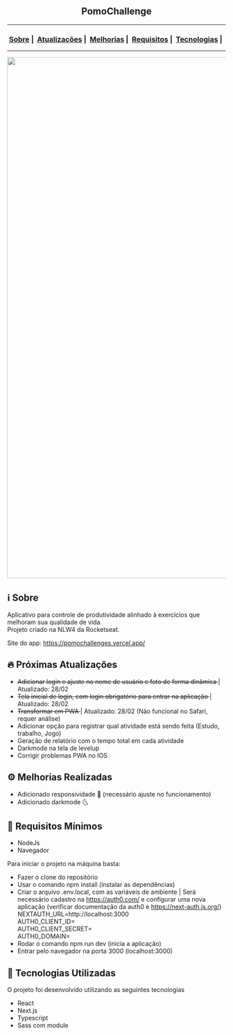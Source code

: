 <h2 align="center">PomoChallenge</h2>

___


<h3 align="center">
  <a href="#information_source-sobre">Sobre</a>&nbsp;|&nbsp;
  <a href="#fire-próximas-atualizações">Atualizações</a>&nbsp;|&nbsp;
  <a href="#gear-melhorias-realizadas">Melhorias</a>&nbsp;|&nbsp;
  <a href="#seedling-requisitos-mínimos">Requisitos</a>&nbsp;|&nbsp;
  <a href="#rocket-tecnologias-utilizadas">Tecnologias</a>&nbsp;|&nbsp;
</h3>

___

<img src="https://i.ibb.co/BT6MGnz/pomochallenge.gif" width="1200">

## :information_source: Sobre

Aplicativo para controle de produtividade alinhado à exercícios que melhoram sua qualidade de vida. </br>
Projeto criado na NLW4 da Rocketseat. </br>

Site do app: https://pomochallenges.vercel.app/

## :fire: Próximas Atualizações

- <s>Adicionar login e ajuste no nome de usuário e foto de forma dinâmica </s>  | Atualizado: 28/02
- <s>Tela inicial de login, com login obrigatório para entrar na aplicação  </s>  | Atualizado: 28/02
- <s>Transformar em PWA </s> | Atualizado: 28/02 (Não funcional no Safari, requer análise)
- Adicionar opção para registrar qual atividade está sendo feita (Estudo, trabalho, Jogo)
- Geração de relatório com o tempo total em cada atividade
- Darkmode na tela de levelup
- Corrigir problemas PWA no IOS

## :gear: Melhorias Realizadas

- Adicionado responsividade :iphone: (necessário ajuste no funcionamento)
- Adicionado darkmode 🌜

## :seedling: Requisitos Mínimos

- NodeJs
- Navegador

Para iniciar o projeto na máquina basta:
- Fazer o clone do repositório
- Usar o comando npm install (instalar as dependências)
- Criar o arquivo .env.local, com as variáveis de ambiente | Será necessário cadastro na https://auth0.com/ e configurar uma nova aplicação (verificar documentação da auth0 e https://next-auth.js.org/) </br>
NEXTAUTH_URL=http://localhost:3000 </br>
AUTH0_CLIENT_ID=  </br>
AUTH0_CLIENT_SECRET=  </br>
AUTH0_DOMAIN= </br>
- Rodar o comando npm run dev (inicia a aplicação)
- Entrar pelo navegador na porta 3000 (localhost:3000)


## :rocket: Tecnologias Utilizadas 

O projeto foi desenvolvido utilizando as seguintes tecnologias

- React
- Next.js
- Typescript
- Sass com module


